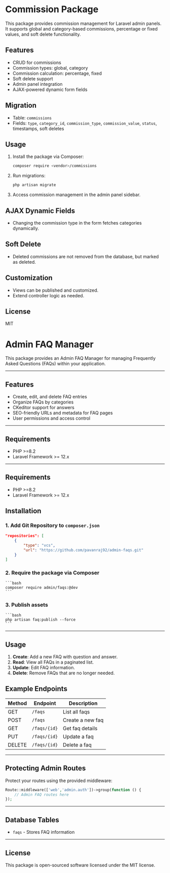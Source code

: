 # Commission Package

This package provides commission management for Laravel admin panels. It supports global and category-based commissions, percentage or fixed values, and soft delete functionality.

## Features
- CRUD for commissions
- Commission types: global, category
- Commission calculation: percentage, fixed
- Soft delete support
- Admin panel integration
- AJAX-powered dynamic form fields

## Migration
- Table: `commissions`
- Fields: `type`, `category_id`, `commission_type`, `commission_value`, `status`, timestamps, soft deletes

## Usage
1. Install the package via Composer:
    ```bash
    composer require <vendor>/commissions
    ```
2. Run migrations:
    ```bash
    php artisan migrate
    ```
3. Access commission management in the admin panel sidebar.

## AJAX Dynamic Fields
- Changing the commission type in the form fetches categories dynamically.

## Soft Delete
- Deleted commissions are not removed from the database, but marked as deleted.

## Customization
- Views can be published and customized.
- Extend controller logic as needed.

## License
MIT
# Admin FAQ Manager

This package provides an Admin FAQ Manager for managing Frequently Asked Questions (FAQs) within your application.

---

## Features

- Create, edit, and delete FAQ entries
- Organize FAQs by categories
- CKeditor support for answers
- SEO-friendly URLs and metadata for FAQ pages
- User permissions and access control

---

## Requirements

- PHP >=8.2
- Laravel Framework >= 12.x

---

## Requirements

- PHP >=8.2
- Laravel Framework >= 12.x

## Installation

### 1. Add Git Repository to `composer.json`

```json
"repositories": [
    {
        "type": "vcs",
        "url": "https://github.com/pavanraj92/admin-faqs.git"
    }
]
```

### 2. Require the package via Composer
    ```bash
    composer require admin/faqs:@dev
    ```

### 3. Publish assets
    ```bash
    php artisan faq:publish --force
    ```
---

## Usage

1. **Create**: Add a new FAQ with question and answer.
2. **Read**: View all FAQs in a paginated list.
3. **Update**: Edit FAQ information.
4. **Delete**: Remove FAQs that are no longer needed.

## Example Endpoints

| Method | Endpoint      | Description        |
|--------|---------------|--------------------|
| GET    | `/faqs`       | List all faqs      |
| POST   | `/faqs`       | Create a new faq   |
| GET    | `/faqs/{id}`  | Get faq details    |
| PUT    | `/faqs/{id}`  | Update a faq       |
| DELETE | `/faqs/{id}`  | Delete a faq       |

---

## Protecting Admin Routes

Protect your routes using the provided middleware:

```php
Route::middleware(['web','admin.auth'])->group(function () {
    // Admin FAQ routes here
});
```
---

## Database Tables

- `faqs` - Stores FAQ information

---

## License

This package is open-sourced software licensed under the MIT license.
